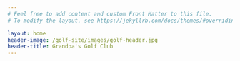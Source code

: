 ```yaml
---
# Feel free to add content and custom Front Matter to this file.
# To modify the layout, see https://jekyllrb.com/docs/themes/#overriding-theme-defaults

layout: home
header-image: /golf-site/images/golf-header.jpg
header-title: Grandpa's Golf Club
---
```

